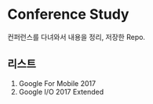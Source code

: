 # Conference Study
컨퍼런스를 다녀와서 내용을 정리, 저장한 Repo.

## 리스트
1. Google For Mobile 2017
2. Google I/O 2017 Extended
